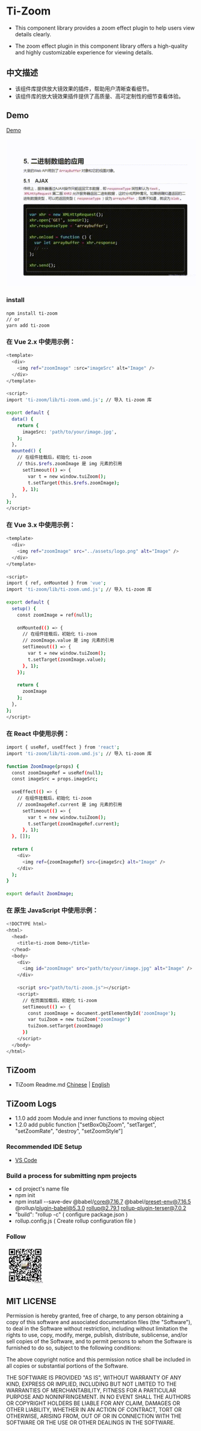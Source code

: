# Ti-Zoom
- This component library provides a zoom effect plugin to help users view details clearly.

- The zoom effect plugin in this component library offers a high-quality and highly customizable experience for viewing details.

## 中文描述
- 该组件库提供放大镜效果的插件，帮助用户清晰查看细节。
- 该组件库的放大镜效果插件提供了高质量、高可定制性的细节查看体验。

## Demo
[Demo](https://github.com/Timtance/ti-zoom-test/tree/main/demo/index.html)

![gif of the demo being used](./demo/demo.gif)


### install
```
npm install ti-zoom
// or
yarn add ti-zoom
```

### 在 Vue 2.x 中使用示例：
```bash
<template>
  <div>
    <img ref="zoomImage" :src="imageSrc" alt="Image" />
  </div>
</template>

<script>
import 'ti-zoom/lib/ti-zoom.umd.js'; // 导入 ti-zoom 库

export default {
  data() {
    return {
      imageSrc: 'path/to/your/image.jpg',
    };
  },
  mounted() {
    // 在组件挂载后，初始化 ti-zoom
    // this.$refs.zoomImage 是 img 元素的引用
      setTimeout(() => {
        var t = new window.tuiZoom();
        t.setTarget(this.$refs.zoomImage);
      }, 1);
  },
};
</script>
```

### 在 Vue 3.x 中使用示例：
```bash
<template>
  <div>
    <img ref="zoomImage" src="../assets/logo.png" alt="Image" />
  </div>
</template>

<script>
import { ref, onMounted } from 'vue';
import 'ti-zoom/lib/ti-zoom.umd.js'; // 导入 ti-zoom 库

export default {
  setup() {
    const zoomImage = ref(null);

    onMounted(() => {
      // 在组件挂载后，初始化 ti-zoom
      // zoomImage.value 是 img 元素的引用
      setTimeout(() => {
        var t = new window.tuiZoom();
        t.setTarget(zoomImage.value);
      }, 1);
    });

    return {
      zoomImage
    };
  },
};
</script>
```

### 在 React 中使用示例：
```bash
import { useRef, useEffect } from 'react';
import 'ti-zoom/lib/ti-zoom.umd.js'; // 导入 ti-zoom 库

function ZoomImage(props) {
  const zoomImageRef = useRef(null);
  const imageSrc = props.imageSrc;

  useEffect(() => {
    // 在组件挂载后，初始化 ti-zoom
    // zoomImageRef.current 是 img 元素的引用
      setTimeout(() => {
        var t = new window.tuiZoom();
        t.setTarget(zoomImageRef.current);
      }, 1);
  }, []);

  return (
    <div>
      <img ref={zoomImageRef} src={imageSrc} alt="Image" />
    </div>
  );
}

export default ZoomImage;
```

### 在 原生 JavaScript 中使用示例：
```bash
<!DOCTYPE html>
<html>
  <head>
    <title>ti-zoom Demo</title>
  </head>
  <body>
    <div>
      <img id="zoomImage" src="path/to/your/image.jpg" alt="Image" />
    </div>

    <script src="path/to/ti-zoom.js"></script>
    <script>
      // 在页面加载后，初始化 ti-zoom
      setTimeout(() => {
        const zoomImage = document.getElementById('zoomImage');
        var tuiZoom = new tuiZoom("zoomImage")
        tuiZoom.setTarget(zoomImage)
      })
    </script>
  </body>
</html>
```

## TiZoom

- TiZoom Readme.md [Chinese](https://github.com/Timtance) | [English](https://github.com/Timtance)

## TiZoom Logs
- 1.1.0 add zoom Module and inner functions to moving object
- 1.2.0 add public function ["setBoxObjZoom", "setTarget", "setZoomRate", "destroy", "setZoomStyle"]


### Recommended IDE Setup

- [VS Code](https://code.visualstudio.com/)

### Build a process for submitting npm projects
- cd project's name file
- npm init
- npm install --save-dev @babel/core@7.16.7 @babel/preset-env@7.16.5 @rollup/plugin-babel@5.3.0 rollup@2.79.1 rollup-plugin-terser@7.0.2
- "build": "rollup -c" ( configure package.json )
- rollup.config.js ( Create rollup configuration file )

### Follow
<img src="https://raw.githubusercontent.com/Timtance/tuijs/HEAD/follow.jpg" width="100px">


## MIT LICENSE
Permission is hereby granted, free of charge, to any person obtaining
a copy of this software and associated documentation files (the
"Software"), to deal in the Software without restriction, including
without limitation the rights to use, copy, modify, merge, publish,
distribute, sublicense, and/or sell copies of the Software, and to
permit persons to whom the Software is furnished to do so, subject to
the following conditions:

The above copyright notice and this permission notice shall be
included in all copies or substantial portions of the Software.

THE SOFTWARE IS PROVIDED "AS IS", WITHOUT WARRANTY OF ANY KIND,
EXPRESS OR IMPLIED, INCLUDING BUT NOT LIMITED TO THE WARRANTIES OF
MERCHANTABILITY, FITNESS FOR A PARTICULAR PURPOSE AND
NONINFRINGEMENT. IN NO EVENT SHALL THE AUTHORS OR COPYRIGHT HOLDERS BE
LIABLE FOR ANY CLAIM, DAMAGES OR OTHER LIABILITY, WHETHER IN AN ACTION
OF CONTRACT, TORT OR OTHERWISE, ARISING FROM, OUT OF OR IN CONNECTION
WITH THE SOFTWARE OR THE USE OR OTHER DEALINGS IN THE SOFTWARE.